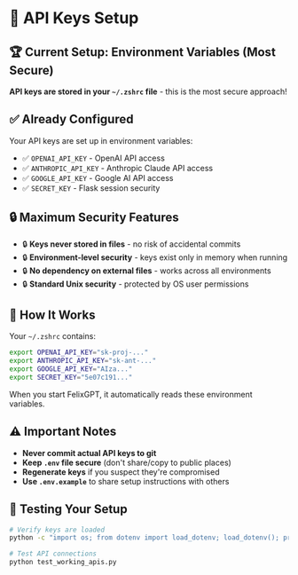 # 🔐 API Keys Setup

## 🏆 Current Setup: Environment Variables (Most Secure)

**API keys are stored in your `~/.zshrc` file** - this is the most secure approach!

## ✅ Already Configured

Your API keys are set up in environment variables:
- ✅ `OPENAI_API_KEY` - OpenAI API access
- ✅ `ANTHROPIC_API_KEY` - Anthropic Claude API access  
- ✅ `GOOGLE_API_KEY` - Google AI API access
- ✅ `SECRET_KEY` - Flask session security

## 🔒 Maximum Security Features

- 🔒 **Keys never stored in files** - no risk of accidental commits
- 🔒 **Environment-level security** - keys exist only in memory when running
- 🔒 **No dependency on external files** - works across all environments  
- 🔒 **Standard Unix security** - protected by OS user permissions

## 🔄 How It Works

Your `~/.zshrc` contains:
```bash
export OPENAI_API_KEY="sk-proj-..."
export ANTHROPIC_API_KEY="sk-ant-..."  
export GOOGLE_API_KEY="AIza..."
export SECRET_KEY="5e07c191..."
```

When you start FelixGPT, it automatically reads these environment variables.

## ⚠️ Important Notes

- **Never commit actual API keys to git**
- **Keep `.env` file secure** (don't share/copy to public places)  
- **Regenerate keys** if you suspect they're compromised
- **Use `.env.example`** to share setup instructions with others

## 🧪 Testing Your Setup

```bash
# Verify keys are loaded
python -c "import os; from dotenv import load_dotenv; load_dotenv(); print('✅ Keys loaded!' if os.getenv('OPENAI_API_KEY') else '❌ Keys missing')"

# Test API connections  
python test_working_apis.py
```